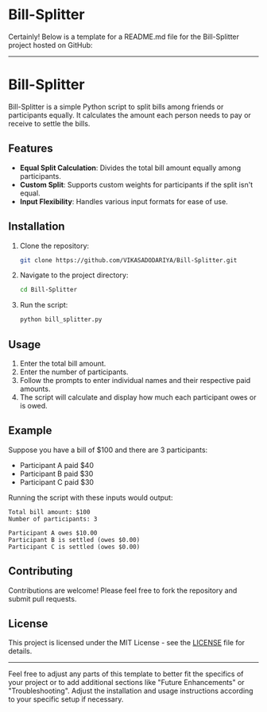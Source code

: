 # Bill-Splitter

Certainly! Below is a template for a README.md file for the Bill-Splitter project hosted on GitHub:

---

# Bill-Splitter

Bill-Splitter is a simple Python script to split bills among friends or participants equally. It calculates the amount each person needs to pay or receive to settle the bills.

## Features

- **Equal Split Calculation**: Divides the total bill amount equally among participants.
- **Custom Split**: Supports custom weights for participants if the split isn't equal.
- **Input Flexibility**: Handles various input formats for ease of use.

## Installation

1. Clone the repository:

   ```bash
   git clone https://github.com/VIKASADODARIYA/Bill-Splitter.git
   ```

2. Navigate to the project directory:

   ```bash
   cd Bill-Splitter
   ```

3. Run the script:

   ```bash
   python bill_splitter.py
   ```

## Usage

1. Enter the total bill amount.
2. Enter the number of participants.
3. Follow the prompts to enter individual names and their respective paid amounts.
4. The script will calculate and display how much each participant owes or is owed.

## Example

Suppose you have a bill of $100 and there are 3 participants:
- Participant A paid $40
- Participant B paid $30
- Participant C paid $30

Running the script with these inputs would output:
```
Total bill amount: $100
Number of participants: 3

Participant A owes $10.00
Participant B is settled (owes $0.00)
Participant C is settled (owes $0.00)
```

## Contributing

Contributions are welcome! Please feel free to fork the repository and submit pull requests.

## License

This project is licensed under the MIT License - see the [LICENSE](LICENSE) file for details.

---

Feel free to adjust any parts of this template to better fit the specifics of your project or to add additional sections like "Future Enhancements" or "Troubleshooting". Adjust the installation and usage instructions according to your specific setup if necessary.
